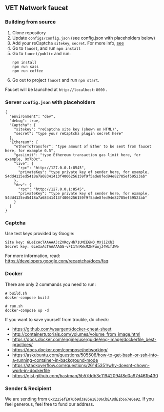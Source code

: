 ## VET Network faucet

### Building from source

1. Clone repository
2. Update `configs/config.json` (see config.json with placeholders below)
3. Add your reCaptcha `sitekey`, `secret`. For more info, [see](https://developers.google.com/recaptcha/docs/verify?hl=ru)
4. Go to `faucet`, and run `npm install`
5. Go to `faucet/public` and run:
    ```
    npm install
    npm run sass
    npm run coffee
    ```
6. Go out to project `faucet` and run `npm start`.

Faucet will be launched at `http://localhost:8000` .

### Server `config.json` with placeholders

```
{
  "environment": "dev",
  "debug": true,
  "Captcha": {
    "sitekey": "reCaptcha site key (shown on HTML)",
    "secret": "type your reCaptcha plugin secret here"
  },
  "Ethereum": {
    "etherToTransfer": "type amount of Ether to be sent from faucet here, for example 0.5",
    "gasLimit": "type Ethereum transaction gas limit here, for example, 0x7b0c",
    "live": {
      "rpc": "http://127.0.0.1:8545",
      "privateKey": "type private key of sender here, for example, 54dd4125ed5418a7a68341413f4006256159f9f5ade8fed94e82785ef59523ab"
    },
    "dev": {
      "rpc": "http://127.0.0.1:8545",
      "privateKey": "type private key of sender here, for example, 54dd4125ed5418a7a68341413f4006256159f9f5ade8fed94e82785ef59523ab"
    }
  }
}
```

### Captcha

Use test keys provided by Google:

```
Site key: 6LeIxAcTAAAAAJcZVRqyHh71UMIEGNQ_MXjiZKhI
Secret key: 6LeIxAcTAAAAAGG-vFI1TnRWxMZNFuojJ4WifJWe
```

For more information, read: https://developers.google.com/recaptcha/docs/faq

### Docker

There are only 2 commands you need to run:

```
# build.sh
docker-compose build
```

```
# run.sh
docker-compose up -d
```

If you want to save yourself from trouble, do check:

* https://github.com/wsargent/docker-cheat-sheet
* http://containertutorials.com/volumes/volume_from_image.html
* https://docs.docker.com/engine/userguide/eng-image/dockerfile_best-practices/
* https://docs.docker.com/compose/networking/
* https://askubuntu.com/questions/505506/how-to-get-bash-or-ssh-into-a-running-container-in-background-mode
* https://stackoverflow.com/questions/26145351/why-doesnt-chown-work-in-dockerfile
* https://gist.github.com/bastman/5b57ddb3c11942094f8d0a97d461b430

### Sender & Recipient

We are sending from `0xc225efE07Db9d3a85e18306CbEA8dE1b667e0e92`. If you feel generous, feel free to fund our address.
